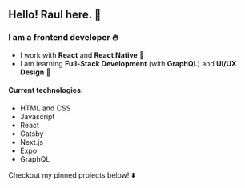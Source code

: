## Hello! Raul here. :wave:

### I am a frontend developer :fire:

- I work with <strong>React</strong> and <strong>React Native</strong> :dart:
- I am learning <strong>Full-Stack Development</strong> (with <strong>GraphQL</strong>) and <strong>UI/UX Design</strong> :closed_book:

#### Current technologies:
- HTML and CSS
- Javascript
- React
- Gatsby
- Next.js
- Expo
- GraphQL

Checkout my pinned projects below! :arrow_down: